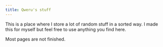 ```yaml
---
title: Qweru's stuff
---
```


This is a place where I store a lot of random stuff in a sorted way.
I made this for myself but feel free to use anything you find here.

Most pages are not finished.